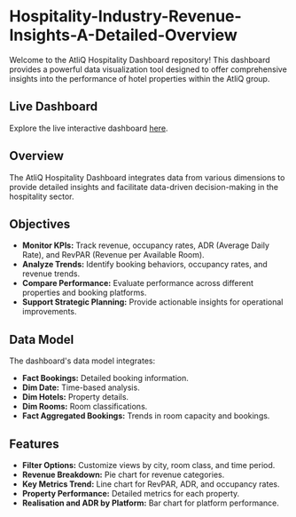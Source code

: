 # Hospitality-Industry-Revenue-Insights-A-Detailed-Overview


Welcome to the AtliQ Hospitality Dashboard repository! This dashboard provides a powerful data visualization tool designed to offer comprehensive insights into the performance of hotel properties within the AtliQ group.

## Live Dashboard
Explore the live interactive dashboard [here](https://app.powerbi.com/view?r=eyJrIjoiZDQ2ODI0ZjEtZDJhMS00MGRkLWE4M2UtOTUzNDEzMjE3ZGM5IiwidCI6ImM2ZTU0OWIzLTVmNDUtNDAzMi1hYWU5LWQ0MjQ0ZGM1YjJjNCJ9).

## Overview
The AtliQ Hospitality Dashboard integrates data from various dimensions to provide detailed insights and facilitate data-driven decision-making in the hospitality sector.

## Objectives
- **Monitor KPIs:** Track revenue, occupancy rates, ADR (Average Daily Rate), and RevPAR (Revenue per Available Room).
- **Analyze Trends:** Identify booking behaviors, occupancy rates, and revenue trends.
- **Compare Performance:** Evaluate performance across different properties and booking platforms.
- **Support Strategic Planning:** Provide actionable insights for operational improvements.

## Data Model
The dashboard's data model integrates:
- **Fact Bookings:** Detailed booking information.
- **Dim Date:** Time-based analysis.
- **Dim Hotels:** Property details.
- **Dim Rooms:** Room classifications.
- **Fact Aggregated Bookings:** Trends in room capacity and bookings.

## Features
- **Filter Options:** Customize views by city, room class, and time period.
- **Revenue Breakdown:** Pie chart for revenue categories.
- **Key Metrics Trend:** Line chart for RevPAR, ADR, and occupancy rates.
- **Property Performance:** Detailed metrics for each property.
- **Realisation and ADR by Platform:** Bar chart for platform performance.




